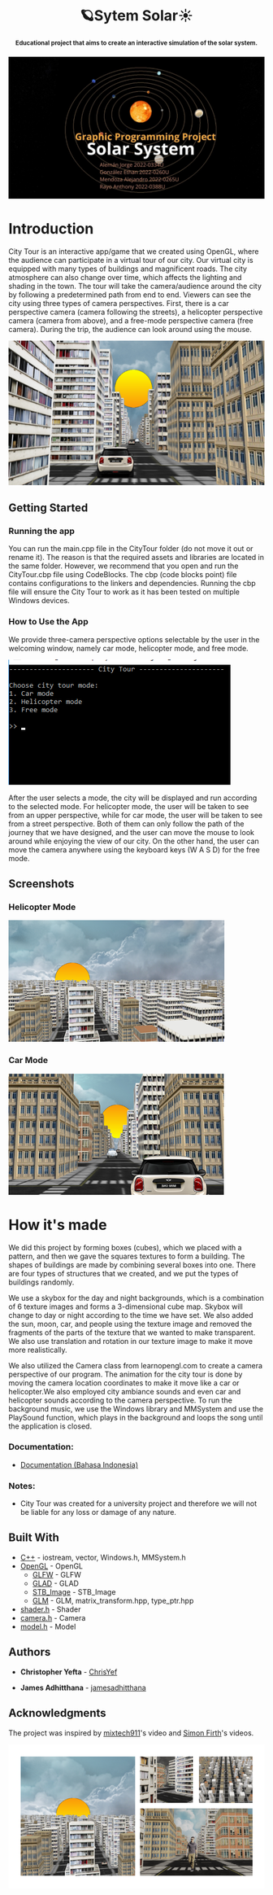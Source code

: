 <div align="center">
<h1 >🪐Sytem Solar☀️</h1>
<p ><sup><b>Educational project that aims to create an interactive simulation of the solar system. </b></sup></p>
</div>

![poster](https://github.com/Rayo070305/Proyecto_final_pg/blob/main/Documentacion/Imagenes%20referencia/presen.jpg)

# Introduction

City Tour is an interactive app/game that we created using OpenGL, where the audience can participate in a virtual tour of our city. Our virtual city is equipped with many types of buildings and magnificent roads. The city atmosphere can also change over time, which affects the lighting and shading in the town. The tour will take the camera/audience around the city by following a predetermined path from end to end. Viewers can see the city using three types of camera perspectives. First, there is a car perspective camera (camera following the streets), a helicopter perspective camera (camera from above), and a free-mode perspective camera (free camera). During the trip, the audience can look around using the mouse.

![CityTourPoster](https://raw.githubusercontent.com/jamesadhitthana/City-Tour/main/Documentation/Screenshots/citytourposter.png)

## Getting Started

### Running the app

You can run the main.cpp file in the CityTour folder (do not move it out or rename it). The reason is that the required assets and libraries are located in the same folder. However, we recommend that you open and run the CityTour.cbp file using CodeBlocks. The cbp (code blocks point) file contains configurations to the linkers and dependencies. Running the cbp file will ensure the City Tour to work as it has been tested on multiple Windows devices.

### How to Use the App

We provide three-camera perspective options selectable by the user in the welcoming window, namely car mode, helicopter mode, and free mode.

![CityTourSelectMode](https://raw.githubusercontent.com/jamesadhitthana/City-Tour/main/Documentation/Screenshots/citytourselectmode.png)

After the user selects a mode, the city will be displayed and run according to the selected mode. For helicopter mode, the user will be taken to see from an upper perspective, while for car mode, the user will be taken to see from a street perspective. Both of them can only follow the path of the journey that we have designed, and the user can move the mouse to look around while enjoying the view of our city. On the other hand, the user can move the camera anywhere using the keyboard keys (W A S D) for the free mode.

## Screenshots

### Helicopter Mode

![CityTourHelicopter](https://raw.githubusercontent.com/jamesadhitthana/City-Tour/main/Documentation/Screenshots/helimode.png)

### Car Mode

![CityTourCar](https://raw.githubusercontent.com/jamesadhitthana/City-Tour/main/Documentation/Screenshots/carmode.png)

# How it's made

We did this project by forming boxes (cubes), which we placed with a pattern, and then we gave the squares textures to form a building. The shapes of buildings are made by combining several boxes into one. There are four types of structures that we created, and we put the types of buildings randomly.

We use a skybox for the day and night backgrounds, which is a combination of 6 texture images and forms a 3-dimensional cube map. Skybox will change to day or night according to the time we have set. We also added the sun, moon, car, and people using the texture image and removed the fragments of the parts of the texture that we wanted to make transparent. We also use translation and rotation in our texture image to make it move more realistically.

We also utilized the Camera class from learnopengl.com to create a camera perspective of our program.
The animation for the city tour is done by moving the camera location coordinates to make it move like a car or helicopter.We also employed city ambiance sounds and even car and helicopter sounds according to the camera perspective. To run the background music, we use the Windows library and MMSystem and use the PlaySound function, which plays in the background and loops the song until the application is closed.

### Documentation:

- [Documentation (Bahasa Indonesia)](<https://github.com/jamesadhitthana/City-Tour/raw/main/Documentation/City%20Tour%20(Bahasa%20Indonesia)%20-Christopher%20Yefta-James%20Adhitthana.pdf>)

### Notes:

- City Tour was created for a university project and therefore we will not be liable for any loss or damage of any nature.

## Built With

- [C++](https://isocpp.org/) - iostream, vector, Windows.h, MMSystem.h
- [OpenGL](https://www.opengl.org/) - OpenGL
  - [GLFW](https://www.glfw.org/) - GLFW
  - [GLAD](https://github.com/Dav1dde/glad) - GLAD
  - [STB_Image](https://github.com/nothings/stb) - STB_Image
  - [GLM](https://glm.g-truc.net/0.9.9/index.html) - GLM, matrix_transform.hpp, type_ptr.hpp
- [shader.h](https://learnopengl.com/Getting-started/Shaders) - Shader
- [camera.h](https://learnopengl.com/Getting-started/Camera) - Camera
- [model.h](https://learnopengl.com/Model-Loading/Model) - Model

## Authors

- **Christopher Yefta** - [ChrisYef](https://github.com/ChrisYef)

* **James Adhitthana** - [jamesadhitthana](https://github.com/jamesadhitthana)

## Acknowledgments
The project was inspired by [mixtech911](https://www.youtube.com/watch?v=srvyWuU-w4s)'s video and [Simon Firth](https://www.youtube.com/watch?v=GydU7ue5rLM)'s videos.

![CityTourGallery](https://raw.githubusercontent.com/jamesadhitthana/City-Tour/main/Documentation/Screenshots/gallery.png)
